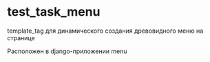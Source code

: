 # test_task_menu

template_tag для динамического создания древовидного меню на странице

Расположен в django-приложении menu
